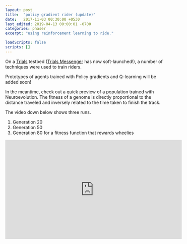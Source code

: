 ```yaml
---
layout: post
title:  "policy gradient rider (update)"
date:   2017-11-03 00:30:00 +0530
last_edited: 2019-04-13 00:00:01 -0700
categories: phaser
excerpt: "using reinforcement learning to ride."

loadScripts: false
scripts: []
---
```


On a [Trials](https://www.ubisoft.com/en-us/game/trials-rising/) testbed ([Trials Messenger](https://apps.facebook.com/instanttrials) has now soft-launched!), a number of techniques were used to train riders.

Prototypes of agents trained with Policy gradients and Q-learning will be added soon!

In the meantime, check out a quick preview of a population trained with Neuroevolution. The fitness of a genome is directly proportional to the distance traveled and inversely related to the time taken to finish the track.

The video down below shows three runs.
1. Generation 20
2. Generation 50
3. Generation 80 for a fitness function that rewards wheelies

<iframe width="560" height="315" src="https://www.youtube.com/embed/eURH-EOYijg?rel=0" frameborder="0" allow="autoplay; encrypted-media" allowfullscreen></iframe>